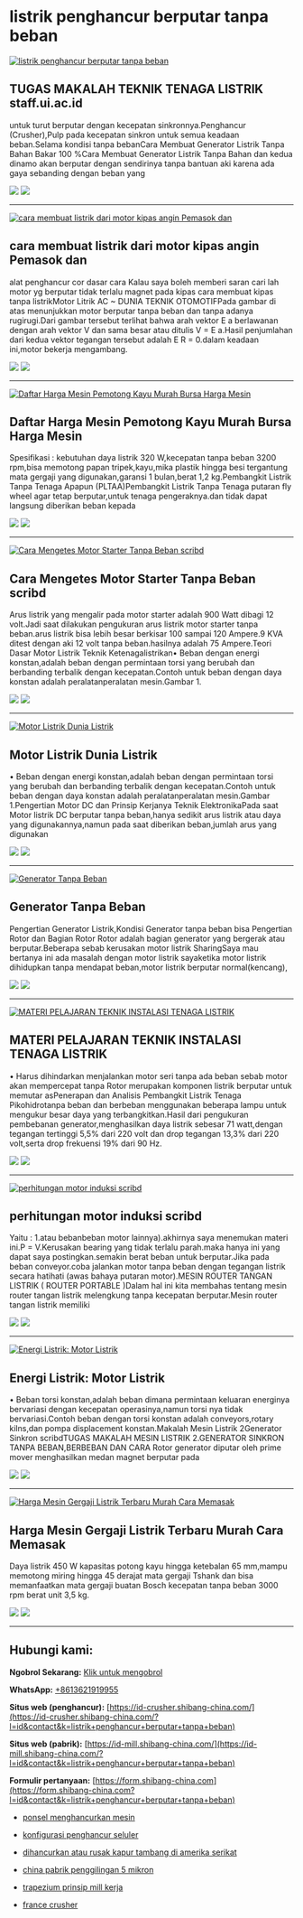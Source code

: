 # listrik penghancur berputar tanpa beban

<a href="https://swt.shibang-china.com/?l=id&img&k=listrik+penghancur+berputar+tanpa+beban" target="_blank">![listrik penghancur berputar tanpa beban](http://static.shibang-china.com/all-800x300/84.jpg)</a>

## TUGAS MAKALAH TEKNIK TENAGA LISTRIK staff.ui.ac.id
untuk turut berputar dengan kecepatan sinkronnya.Penghancur (Crusher),Pulp pada kecepatan sinkron untuk semua keadaan beban.Selama kondisi tanpa bebanCara Membuat Generator Listrik Tanpa Bahan Bakar 100 %Cara Membuat Generator Listrik Tanpa Bahan dan kedua dinamo akan berputar dengan sendirinya tanpa bantuan aki karena ada gaya sebanding dengan beban yang


<a href="https://whatsapp.shibangsoft.com/WhatsApp.php" target="_blank" title="WhatsApp">![](http://static.shibang-china.com/icon/whatsapp.png)</a> <a href="https://swt.shibang-china.com/?l=id&icon&k=listrik+penghancur+berputar+tanpa+beban" target="_blank">![](http://static.shibang-china.com/icon/chat-id.png)</a>

---

<a href="https://swt.shibang-china.com/?l=id&img&k=listrik+penghancur+berputar+tanpa+beban" target="_blank">![cara membuat listrik dari motor kipas angin Pemasok dan](http://static.shibang-china.com/all-800x300/384.jpg)</a>

## cara membuat listrik dari motor kipas angin Pemasok dan
alat penghancur cor dasar cara Kalau saya boleh memberi saran cari lah motor yg berputar tidak terlalu magnet pada kipas cara membuat kipas tanpa listrikMotor Litrik AC ~ DUNIA TEKNIK OTOMOTIFPada gambar di atas menunjukkan motor berputar tanpa beban dan tanpa adanya rugirugi.Dari gambar tersebut terlihat bahwa arah vektor E a berlawanan dengan arah vektor V dan sama besar atau ditulis V = E a.Hasil penjumlahan dari kedua vektor tegangan tersebut adalah E R = 0.dalam keadaan ini,motor bekerja mengambang.


<a href="https://whatsapp.shibangsoft.com/WhatsApp.php" target="_blank" title="WhatsApp">![](http://static.shibang-china.com/icon/whatsapp.png)</a> <a href="https://swt.shibang-china.com/?l=id&icon&k=listrik+penghancur+berputar+tanpa+beban" target="_blank">![](http://static.shibang-china.com/icon/chat-id.png)</a>

---

<a href="https://swt.shibang-china.com/?l=id&img&k=listrik+penghancur+berputar+tanpa+beban" target="_blank">![Daftar Harga Mesin Pemotong Kayu Murah Bursa Harga Mesin](http://static.shibang-china.com/all-800x300/1416.jpg)</a>

## Daftar Harga Mesin Pemotong Kayu Murah Bursa Harga Mesin
Spesifikasi : kebutuhan daya listrik 320 W,kecepatan tanpa beban 3200 rpm,bisa memotong papan tripek,kayu,mika plastik hingga besi tergantung mata gergaji yang digunakan,garansi 1 bulan,berat 1,2 kg.Pembangkit Listrik Tanpa Tenaga Apapun (PLTAA)Pembangkit Listrik Tanpa Tenaga putaran fly wheel agar tetap berputar,untuk tenaga pengeraknya.dan tidak dapat langsung diberikan beban kepada


<a href="https://whatsapp.shibangsoft.com/WhatsApp.php" target="_blank" title="WhatsApp">![](http://static.shibang-china.com/icon/whatsapp.png)</a> <a href="https://swt.shibang-china.com/?l=id&icon&k=listrik+penghancur+berputar+tanpa+beban" target="_blank">![](http://static.shibang-china.com/icon/chat-id.png)</a>

---

<a href="https://swt.shibang-china.com/?l=id&img&k=listrik+penghancur+berputar+tanpa+beban" target="_blank">![Cara Mengetes Motor Starter Tanpa Beban scribd](http://static.shibang-china.com/all-800x300/732.jpg)</a>

## Cara Mengetes Motor Starter Tanpa Beban scribd
Arus listrik yang mengalir pada motor starter adalah 900 Watt dibagi 12 volt.Jadi saat dilakukan pengukuran arus listrik motor starter tanpa beban.arus listrik bisa lebih besar berkisar 100 sampai 120 Ampere.9 KVA ditest dengan aki 12 volt tanpa beban.hasilnya adalah 75 Ampere.Teori Dasar Motor Listrik Teknik Ketenagalistrikan• Beban dengan energi konstan,adalah beban dengan permintaan torsi yang berubah dan berbanding terbalik dengan kecepatan.Contoh untuk beban dengan daya konstan adalah peralatanperalatan mesin.Gambar 1.


<a href="https://whatsapp.shibangsoft.com/WhatsApp.php" target="_blank" title="WhatsApp">![](http://static.shibang-china.com/icon/whatsapp.png)</a> <a href="https://swt.shibang-china.com/?l=id&icon&k=listrik+penghancur+berputar+tanpa+beban" target="_blank">![](http://static.shibang-china.com/icon/chat-id.png)</a>

---

<a href="https://swt.shibang-china.com/?l=id&img&k=listrik+penghancur+berputar+tanpa+beban" target="_blank">![Motor Listrik Dunia Listrik](http://static.shibang-china.com/all-800x300/428.jpg)</a>

## Motor Listrik Dunia Listrik
• Beban dengan energi konstan,adalah beban dengan permintaan torsi yang berubah dan berbanding terbalik dengan kecepatan.Contoh untuk beban dengan daya konstan adalah peralatanperalatan mesin.Gambar 1.Pengertian Motor DC dan Prinsip Kerjanya Teknik ElektronikaPada saat Motor listrik DC berputar tanpa beban,hanya sedikit arus listrik atau daya yang digunakannya,namun pada saat diberikan beban,jumlah arus yang digunakan


<a href="https://whatsapp.shibangsoft.com/WhatsApp.php" target="_blank" title="WhatsApp">![](http://static.shibang-china.com/icon/whatsapp.png)</a> <a href="https://swt.shibang-china.com/?l=id&icon&k=listrik+penghancur+berputar+tanpa+beban" target="_blank">![](http://static.shibang-china.com/icon/chat-id.png)</a>

---

<a href="https://swt.shibang-china.com/?l=id&img&k=listrik+penghancur+berputar+tanpa+beban" target="_blank">![Generator Tanpa Beban](http://static.shibang-china.com/all-800x300/783.jpg)</a>

## Generator Tanpa Beban
Pengertian Generator Listrik,Kondisi Generator tanpa beban bisa Pengertian Rotor dan Bagian Rotor Rotor adalah bagian generator yang bergerak atau berputar.Beberapa sebab kerusakan motor listrik SharingSaya mau bertanya ini ada masalah dengan motor listrik sayaketika motor listrik dihidupkan tanpa mendapat beban,motor listrik berputar normal(kencang),


<a href="https://whatsapp.shibangsoft.com/WhatsApp.php" target="_blank" title="WhatsApp">![](http://static.shibang-china.com/icon/whatsapp.png)</a> <a href="https://swt.shibang-china.com/?l=id&icon&k=listrik+penghancur+berputar+tanpa+beban" target="_blank">![](http://static.shibang-china.com/icon/chat-id.png)</a>

---

<a href="https://swt.shibang-china.com/?l=id&img&k=listrik+penghancur+berputar+tanpa+beban" target="_blank">![MATERI PELAJARAN TEKNIK INSTALASI TENAGA LISTRIK](http://static.shibang-china.com/all-800x300/1346.jpg)</a>

## MATERI PELAJARAN TEKNIK INSTALASI TENAGA LISTRIK
• Harus dihindarkan menjalankan motor seri tanpa ada beban sebab motor akan mempercepat tanpa Rotor merupakan komponen listrik berputar untuk memutar asPenerapan dan Analisis Pembangkit Listrik Tenaga Pikohidrotanpa beban dan berbeban menggunakan beberapa lampu untuk mengukur besar daya yang terbangkitkan.Hasil dari pengukuran pembebanan generator,menghasilkan daya listrik sebesar 71 watt,dengan tegangan tertinggi 5,5% dari 220 volt dan drop tegangan 13,3% dari 220 volt,serta drop frekuensi 19% dari 90 Hz.


<a href="https://whatsapp.shibangsoft.com/WhatsApp.php" target="_blank" title="WhatsApp">![](http://static.shibang-china.com/icon/whatsapp.png)</a> <a href="https://swt.shibang-china.com/?l=id&icon&k=listrik+penghancur+berputar+tanpa+beban" target="_blank">![](http://static.shibang-china.com/icon/chat-id.png)</a>

---

<a href="https://swt.shibang-china.com/?l=id&img&k=listrik+penghancur+berputar+tanpa+beban" target="_blank">![perhitungan motor induksi scribd](http://static.shibang-china.com/all-800x300/1420.jpg)</a>

## perhitungan motor induksi scribd
Yaitu : 1.atau bebanbeban motor lainnya).akhirnya saya menemukan materi ini.P = V.Kerusakan bearing yang tidak terlalu parah.maka hanya ini yang dapat saya postingkan.semakin berat beban untuk berputar.Jika pada beban conveyor.coba jalankan motor tanpa beban dengan tegangan listrik secara hatihati (awas bahaya putaran motor).MESIN ROUTER TANGAN LISTRIK ( ROUTER PORTABLE )Dalam hal ini kita membahas tentang mesin router tangan listrik melengkung tanpa kecepatan berputar.Mesin router tangan listrik memiliki


<a href="https://whatsapp.shibangsoft.com/WhatsApp.php" target="_blank" title="WhatsApp">![](http://static.shibang-china.com/icon/whatsapp.png)</a> <a href="https://swt.shibang-china.com/?l=id&icon&k=listrik+penghancur+berputar+tanpa+beban" target="_blank">![](http://static.shibang-china.com/icon/chat-id.png)</a>

---

<a href="https://swt.shibang-china.com/?l=id&img&k=listrik+penghancur+berputar+tanpa+beban" target="_blank">![Energi Listrik: Motor Listrik](http://static.shibang-china.com/all-800x300/1303.jpg)</a>

## Energi Listrik: Motor Listrik
• Beban torsi konstan,adalah beban dimana permintaan keluaran energinya bervariasi dengan kecepatan operasinya,namun torsi nya tidak bervariasi.Contoh beban dengan torsi konstan adalah conveyors,rotary kilns,dan pompa displacement konstan.Makalah Mesin Listrik 2Generator Sinkron scribdTUGAS MAKALAH MESIN LISTRIK 2.GENERATOR SINKRON TANPA BEBAN,BERBEBAN DAN CARA Rotor generator diputar oleh prime mover menghasilkan medan magnet berputar pada


<a href="https://whatsapp.shibangsoft.com/WhatsApp.php" target="_blank" title="WhatsApp">![](http://static.shibang-china.com/icon/whatsapp.png)</a> <a href="https://swt.shibang-china.com/?l=id&icon&k=listrik+penghancur+berputar+tanpa+beban" target="_blank">![](http://static.shibang-china.com/icon/chat-id.png)</a>

---

<a href="https://swt.shibang-china.com/?l=id&img&k=listrik+penghancur+berputar+tanpa+beban" target="_blank">![Harga Mesin Gergaji Listrik Terbaru Murah Cara Memasak](http://static.shibang-china.com/all-800x300/1035.jpg)</a>

## Harga Mesin Gergaji Listrik Terbaru Murah Cara Memasak
Daya listrik 450 W kapasitas potong kayu hingga ketebalan 65 mm,mampu memotong miring hingga 45 derajat mata gergaji Tshank dan bisa memanfaatkan mata gergaji buatan Bosch kecepatan tanpa beban 3000 rpm berat unit 3,5 kg.

<a href="https://whatsapp.shibangsoft.com/WhatsApp.php" target="_blank" title="WhatsApp">![](http://static.shibang-china.com/icon/whatsapp.png)</a> <a href="https://swt.shibang-china.com/?l=id&icon&k=listrik+penghancur+berputar+tanpa+beban" target="_blank">![](http://static.shibang-china.com/icon/chat-id.png)</a>

---
## Hubungi kami:

**Ngobrol Sekarang:** [Klik untuk mengobrol](https://swt.shibang-china.com?l=id&contact&k=listrik+penghancur+berputar+tanpa+beban)

**WhatsApp:**  [+8613621919955](https://whatsapp.shibangsoft.com/WhatsApp.php)

**Situs web (penghancur):** [https://id-crusher.shibang-china.com/](https://id-crusher.shibang-china.com/?l=id&contact&k=listrik+penghancur+berputar+tanpa+beban)

**Situs web (pabrik):** [https://id-mill.shibang-china.com/](https://id-mill.shibang-china.com/?l=id&contact&k=listrik+penghancur+berputar+tanpa+beban)

**Formulir pertanyaan:** [https://form.shibang-china.com](https://form.shibang-china.com?l=id&contact&k=listrik+penghancur+berputar+tanpa+beban)

* [ponsel menghancurkan mesin](../45/ponsel%20menghancurkan%20mesin.md)

* [konfigurasi penghancur seluler](../49/konfigurasi%20penghancur%20seluler.md)

* [dihancurkan atau rusak kapur tambang di amerika serikat](../47/dihancurkan%20atau%20rusak%20kapur%20tambang%20di%20amerika%20serikat.md)

* [china pabrik penggilingan 5 mikron](../43/china%20pabrik%20penggilingan%205%20mikron.md)

* [trapezium prinsip mill kerja](../42/trapezium%20prinsip%20mill%20kerja.md)

* [france crusher](../48/france%20crusher.md)